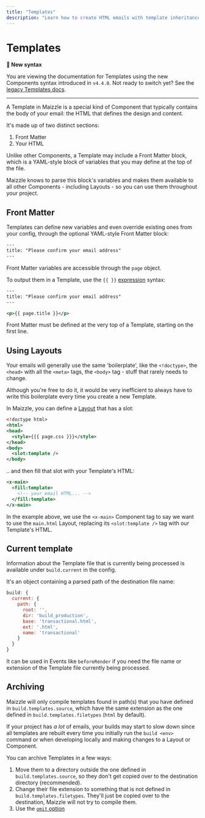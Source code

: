 ```yaml
---
title: "Templates"
description: "Learn how to create HTML emails with template inheritance in Maizzle"
---
```


# Templates

**👋 New syntax**

You are viewing the documentation for Templates using the new Components syntax introduced in `v4.4.0`.
Not ready to switch yet? See the [legacy Templates docs](https://v43x.maizzle.com/docs/templates).

---

A Template in Maizzle is a special kind of Component that typically contains the body of your email: the HTML that defines the design and content.

It's made up of two distinct sections:

1. Front Matter
2. Your HTML

Unlike other Components, a Template may include a Front Matter block, which is a YAML-style block of variables that you may define at the top of the file.

Maizzle knows to parse this block's variables and makes them available to all other Components - including Layouts - so you can use them throughout your project.

## Front Matter

Templates can define new variables and even override existing ones from your config, through the optional YAML-style Front Matter block:

<code-sample title="src/templates/example.html">

```xml
---
title: "Please confirm your email address"
---
```

</code-sample>

Front Matter variables are accessible through the `page` object.

To output them in a Template, use the `{{ }}` [expression](#expressions) syntax:

<code-sample title="src/templates/example.html">

```xml
---
title: "Please confirm your email address"
---

<p>{{ page.title }}</p>
```

</code-sample>

<alert type="warning">Front Matter must be defined at the very top of a Template, starting on the first line.</alert>

## Using Layouts

Your emails will generally use the same 'boilerplate', like the `<!doctype>`, the `<head>` with all the `<meta>` tags, the `<body>` tag - stuff that rarely needs to change.

Although you're free to do it, it would be very inefficient to always have to write this boilerplate every time you create a new Template.

In Maizzle, you can define a [Layout](/docs/layouts) that has a slot:

<code-sample title="src/layouts/main.html">

  ```xml
  <!doctype html>
  <html>
  <head>
    <style>{{{ page.css }}}</style>
  </head>
  <body>
    <slot:template />
  </body>
  ```

</code-sample>

.. and then fill that slot with your Template's HTML:

<code-sample title="src/templates/example.html">

```xml
<x-main>
  <fill:template>
    <!-- your email HTML... -->
  </fill:template>
</x-main>
```

</code-sample>

In the example above, we use the `<x-main>` Component tag to say we want to use the `main.html` Layout, replacing its `<slot:template />` tag with our Template's HTML.

## Current template

Information about the Template file that is currently being processed is available under `build.current` in the config.

It's an object containing a parsed path of the destination file name:

<code-sample>

```js
build: {
  current: {
    path: {
      root: '',
      dir: 'build_production',
      base: 'transactional.html',
      ext: '.html',
      name: 'transactional'
    }
  }
}
```

</code-sample>

It can be used in Events like `beforeRender` if you need the file name or extension of the Template file currently being processed.

## Archiving

Maizzle will only compile templates found in path(s) that you have defined in `build.templates.source`, which have the same extension as the one defined in `build.templates.filetypes` (`html` by default).

If your project has _a lot_ of emails, your builds may start to slow down since all templates are rebuilt every time you initially run the `build <env>` command or when developing locally and making changes to a Layout or Component.

You can archive Templates in a few ways:

1. Move them to a directory outside the one defined in `build.templates.source`, so they don't get copied over to the destination directory (recommended).
2. Change their file extension to something that is not defined in `build.templates.filetypes`. They'll just be copied over to the destination, Maizzle will not try to compile them.
3. Use the [`omit` option](/docs/configuration/templates#omit)
